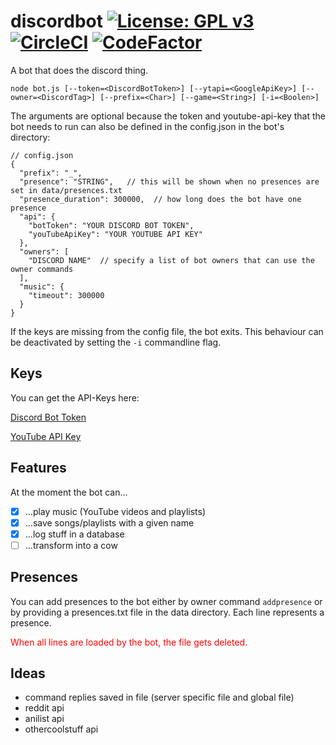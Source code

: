 discordbot [![License: GPL v3](https://img.shields.io/badge/License-GPL%20v3-blue.svg?style=flat-square)](https://www.gnu.org/licenses/gpl-3.0) [![CircleCI](https://circleci.com/gh/Trivernis/discordbot.js.svg?style=shield)](https://circleci.com/gh/Trivernis/discordbot.js) [![CodeFactor](https://www.codefactor.io/repository/github/trivernis/discordbot.js/badge)](https://www.codefactor.io/repository/github/trivernis/discordbot.js) 
===

A bot that does the discord thing.

`node bot.js [--token=<DiscordBotToken>] [--ytapi=<GoogleApiKey>] [--owner=<DiscordTag>] [--prefix=<Char>] [--game=<String>] [-i=<Boolen>]`

The arguments are optional because the token and youtube-api-key that the bot needs to run can also be defined in the config.json in the bot's directory:
```json5
// config.json
{
  "prefix": "_",
  "presence": "STRING",   // this will be shown when no presences are set in data/presences.txt
  "presence_duration": 300000,  // how long does the bot have one presence
  "api": {
    "botToken": "YOUR DISCORD BOT TOKEN",   
    "youTubeApiKey": "YOUR YOUTUBE API KEY"
  },
  "owners": [
    "DISCORD NAME"  // specify a list of bot owners that can use the owner commands
  ],
  "music": {
    "timeout": 300000
  }
}
```

If the keys are missing from the config file, the bot exits. This behaviour can be deactivated by setting the `-i` commandline flag.

Keys
---

You can get the API-Keys here:

[Discord Bot Token](https://discordapp.com/developers)

[YouTube API Key](https://console.developers.google.com)

Features
---

At the moment the bot can...
- [x] ...play music (YouTube videos and playlists)
- [x] ...save songs/playlists with a given name
- [x] ...log stuff in a database
- [ ] ...transform into a cow

Presences
---

You can add presences to the bot either by owner command `addpresence` or by providing a presences.txt file in the data directory. Each line represents a presence. <p style='color: f00'> When all lines are loaded by the bot, the file gets deleted.</p>

Ideas
---
- command replies saved in file (server specific file and global file)
- reddit api
- anilist api
- othercoolstuff api